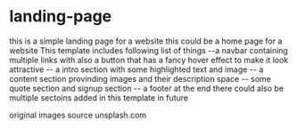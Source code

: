 # landing-page
this is a simple landing page for a website this could be a home page for a website 
This template includes following list of things
--a navbar containing multiple links with also a button that has a fancy hover effect to make it look attractive
-- a intro section with some highlighted text and image
-- a content section provinding images and their description space
-- some quote section and signup section
-- a footer at the end
there could also be multiple sectoins added in this template in future

original images source unsplash.com
